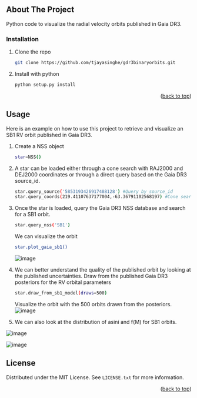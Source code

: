 <!-- Improved compatibility of back to top link: See: https://github.com/othneildrew/Best-README-Template/pull/73 -->
<a name="readme-top"></a>
<!--
*** Thanks for checking out the Best-README-Template. If you have a suggestion
*** that would make this better, please fork the repo and create a pull request
*** or simply open an issue with the tag "enhancement".
*** Don't forget to give the project a star!
*** Thanks again! Now go create something AMAZING! :D
-->


<!-- ABOUT THE PROJECT -->
## About The Project

Python code to visualize the radial velocity orbits published in Gaia DR3.


<!-- GETTING STARTED -->

### Installation

1. Clone the repo
   ```sh
   git clone https://github.com/tjayasinghe/gdr3binaryorbits.git
   ```
2. Install with python
   ```sh
   python setup.py install
   ```


<p align="right">(<a href="#readme-top">back to top</a>)</p>



<!-- USAGE EXAMPLES -->
## Usage

Here is an example on how to use this project to retrieve and visualize an SB1 RV orbit published in Gaia DR3.

1. Create a NSS object
   ```sh
   star=NSS()
   ```
2. A star can be loaded either through a cone search with RAJ2000 and DEJ2000 coordinates or through a direct query based on the Gaia DR3 source_id.
   ```sh
   star.query_source('5853193426917488128') #Query by source_id
   star.query_coords(219.41107637177004,-63.36791102568197) #Cone search
   ```
   
4. Once the star is loaded, query the Gaia DR3 NSS database and search for a SB1 orbit.
   ```sh
   star.query_nss('SB1')  
   ```
   
   We can visualize the orbit
     ```sh
   star.plot_gaia_sb1()
   ``` 
   ![image](https://user-images.githubusercontent.com/20095290/215894156-09a84b90-76c6-493b-b9a1-d782b43997ef.png)

5. We can better understand the quality of the published orbit by looking at the published uncertainties. Draw from the published Gaia DR3 posteriors for the RV orbital parameters

   ```sh
   star.draw_from_sb1_model(draws=500)  
   ```
   Visualize the orbit with the 500 orbits drawn from the posteriors.
![image](https://user-images.githubusercontent.com/20095290/215894345-306d8b02-b8fb-4570-a0ad-4f8260d0f4b3.png)

6. We can also look at the distribution of asini and f(M) for SB1 orbits.

![image](https://user-images.githubusercontent.com/20095290/215894577-3262defe-4634-45bb-af84-edbf162581c2.png)


![image](https://user-images.githubusercontent.com/20095290/215894514-ad047bef-334b-46d7-8b73-e0f6fb816e75.png)



<!-- LICENSE -->
## License

Distributed under the MIT License. See `LICENSE.txt` for more information.

<p align="right">(<a href="#readme-top">back to top</a>)</p>

